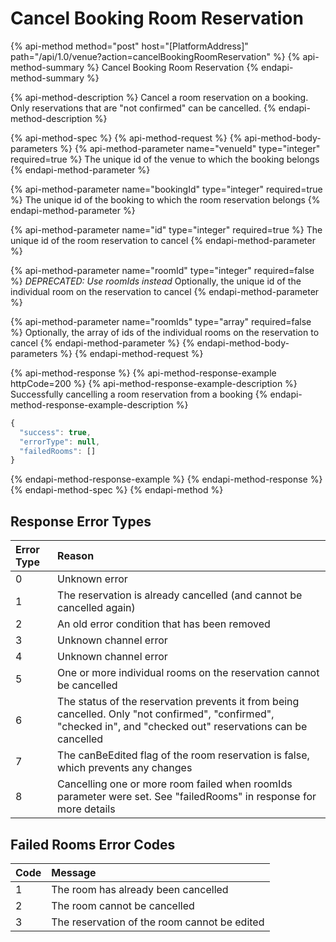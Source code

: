 # Cancel Booking Room Reservation

{% api-method method="post" host="\[PlatformAddress\]" path="/api/1.0/venue?action=cancelBookingRoomReservation" %}
{% api-method-summary %}
Cancel Booking Room Reservation
{% endapi-method-summary %}

{% api-method-description %}
Cancel a room reservation on a booking. Only reservations that are "not confirmed" can be cancelled.
{% endapi-method-description %}

{% api-method-spec %}
{% api-method-request %}
{% api-method-body-parameters %}
{% api-method-parameter name="venueId" type="integer" required=true %}
The unique id of the venue to which the booking belongs
{% endapi-method-parameter %}

{% api-method-parameter name="bookingId" type="integer" required=true %}
The unique id of the booking to which the room reservation belongs
{% endapi-method-parameter %}

{% api-method-parameter name="id" type="integer" required=true %}
The unique id of the room reservation to cancel
{% endapi-method-parameter %}

{% api-method-parameter name="roomId" type="integer" required=false %}
_DEPRECATED: Use roomIds instead_ Optionally, the unique id of the individual room on the reservation to cancel
{% endapi-method-parameter %}

{% api-method-parameter name="roomIds" type="array" required=false %}
Optionally, the array of ids of the individual rooms on the reservation to cancel
{% endapi-method-parameter %}
{% endapi-method-body-parameters %}
{% endapi-method-request %}

{% api-method-response %}
{% api-method-response-example httpCode=200 %}
{% api-method-response-example-description %}
Successfully cancelling a room reservation from a booking
{% endapi-method-response-example-description %}

```javascript
{
  "success": true,
  "errorType": null,
  "failedRooms": []
}
```
{% endapi-method-response-example %}
{% endapi-method-response %}
{% endapi-method-spec %}
{% endapi-method %}

## Response Error Types

| Error Type | Reason |
| :--- | :--- |
| 0 | Unknown error |
| 1 | The reservation is already cancelled \(and cannot be cancelled again\) |
| 2 | An old error condition that has been removed |
| 3 | Unknown channel error |
| 4 | Unknown channel error |
| 5 | One or more individual rooms on the reservation cannot be cancelled |
| 6 | The status of the reservation prevents it from being cancelled. Only "not confirmed", "confirmed", "checked in", and "checked out" reservations can be cancelled |
| 7 | The canBeEdited flag of the room reservation is false, which prevents any changes |
| 8 | Cancelling one or more room failed when roomIds parameter were set. See "failedRooms" in response for more details |

## Failed Rooms Error Codes

| Code | Message |
| :--- | :--- |
| 1 | The room has already been cancelled |
| 2 | The room cannot be cancelled |
| 3 | The reservation of the room cannot be edited |

